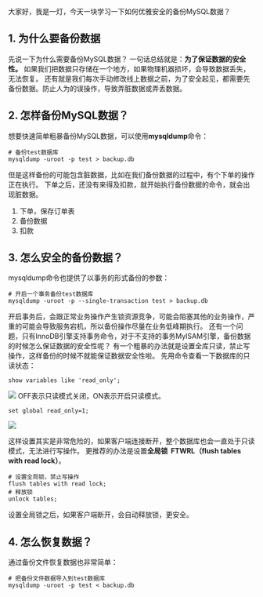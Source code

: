 大家好，我是一灯，今天一块学习一下如何优雅安全的备份MySQL数据？
## 1. 为什么要备份数据
先说一下为什么需要备份MySQL数据？
一句话总结就是：**为了保证数据的安全性。**
如果我们把数据只存储在一个地方，如果物理机器损坏，会导致数据丢失，无法恢复。
还有就是我们每次手动修改线上数据之前，为了安全起见，都需要先备份数据。防止人为的误操作，导致弄脏数据或弄丢数据。
## 2. 怎样备份MySQL数据？
想要快速简单粗暴备份MySQL数据，可以使用**mysqldump**命令：
```
# 备份test数据库
mysqldump -uroot -p test > backup.db
```
但是这样备份的可能包含脏数据，比如在我们备份数据的过程中，有个下单的操作正在执行。
下单之后，还没有来得及扣款，就开始执行备份数据的命令，就会出现脏数据。

1. 下单，保存订单表
2. 备份数据
3. 扣款
## 3. 怎么安全的备份数据？
mysqldump命令也提供了以事务的形式备份的参数：
```
# 开启一个事务备份test数据库
mysqldump -uroot -p --single-transaction test > backup.db
```
开启事务后，会跟正常业务操作产生锁资源竞争，可能会阻塞其他的业务操作，严重的可能会导致服务宕机，所以备份操作尽量在业务低峰期执行。
还有一个问题，只有InnoDB引擎支持事务命令，对于不支持的事务MyISAM引擎，备份数据的时候怎么保证数据的安全性呢？
有一个粗暴的办法就是设置全库只读，禁止写操作，这样备份的时候不就能保证数据安全性啦。
先用命令查看一下数据库的只读状态：
```
show variables like 'read_only';
```
![](https://javabaguwen.com/img/%E5%A4%87%E4%BB%BD%E6%95%B0%E6%8D%AE1.png)
OFF表示只读模式关闭，ON表示开启只读模式。
```
set global read_only=1;
```
![](https://javabaguwen.com/img/%E5%A4%87%E4%BB%BD%E6%95%B0%E6%8D%AE2.png)

这样设置其实是非常危险的，如果客户端连接断开，整个数据库也会一直处于只读模式，无法进行写操作。
更推荐的办法是设置**全局锁  FTWRL（flush tables with read lock）**。
```
# 设置全局锁，禁止写操作
flush tables with read lock;
# 释放锁
unlock tables;
```
设置全局锁之后，如果客户端断开，会自动释放锁，更安全。
## 4. 怎么恢复数据？
通过备份文件恢复数据也非常简单：
```
# 把备份文件数据导入到test数据库
mysqldump -uroot -p test < backup.db
```
